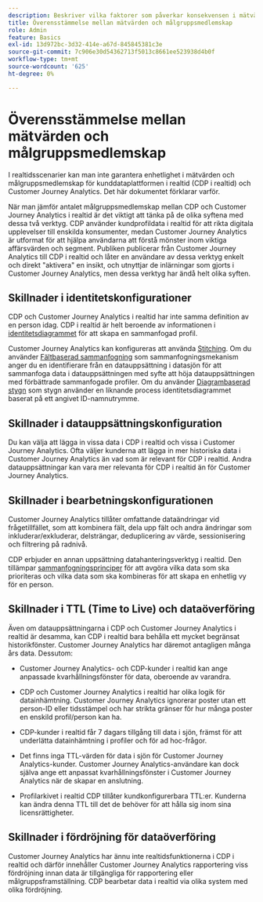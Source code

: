 ```yaml
---
description: Beskriver vilka faktorer som påverkar konsekvensen i mätvärden och antalet målgruppsmedlemskap mellan kunddataplattformen i realtid (CDP) och Customer Journey Analytics.
title: Överensstämmelse mellan mätvärden och målgruppsmedlemskap
role: Admin
feature: Basics
exl-id: 13d972bc-3d32-414e-a67d-845845381c3e
source-git-commit: 7c906e30d54362713f5013c8661ee523938d4b0f
workflow-type: tm+mt
source-wordcount: '625'
ht-degree: 0%

---
```



# Överensstämmelse mellan mätvärden och målgruppsmedlemskap

I realtidsscenarier kan man inte garantera enhetlighet i mätvärden och målgruppsmedlemskap för kunddataplattformen i realtid (CDP i realtid) och Customer Journey Analytics. Det här dokumentet förklarar varför.

När man jämför antalet målgruppsmedlemskap mellan CDP och Customer Journey Analytics i realtid är det viktigt att tänka på de olika syftena med dessa två verktyg. CDP använder kundprofildata i realtid för att rikta digitala upplevelser till enskilda konsumenter, medan Customer Journey Analytics är utformat för att hjälpa användarna att förstå mönster inom viktiga affärsvärden och segment. Publiken publicerar från Customer Journey Analytics till CDP i realtid och låter en användare av dessa verktyg enkelt och direkt &quot;aktivera&quot; en insikt, och utnyttjar de inlärningar som gjorts i Customer Journey Analytics, men dessa verktyg har ändå helt olika syften.

## Skillnader i identitetskonfigurationer

CDP och Customer Journey Analytics i realtid har inte samma definition av en person idag. CDP i realtid är helt beroende av informationen i [identitetsdiagrammet](https://experienceleague.adobe.com/docs/platform-learn/tutorials/identities/understanding-identity-and-identity-graphs.html) för att skapa en sammanfogad profil.

Customer Journey Analytics kan konfigureras att använda [Stitching](../stitching/overview.md). Om du använder [Fältbaserad sammanfogning](/help/stitching/fbs.md) som sammanfogningsmekanism anger du en identifierare från en datauppsättning i datasjön för att sammanfoga data i datauppsättningen med syfte att höja datauppsättningen med förbättrade sammanfogade profiler. Om du använder [Diagrambaserad stygn](/help/stitching/gbs.md) som stygn använder en liknande process identitetsdiagrammet baserat på ett angivet ID-namnutrymme.


## Skillnader i datauppsättningskonfiguration

Du kan välja att lägga in vissa data i CDP i realtid och vissa i Customer Journey Analytics. Ofta väljer kunderna att lägga in mer historiska data i Customer Journey Analytics än vad som är relevant för CDP i realtid. Andra datauppsättningar kan vara mer relevanta för CDP i realtid än för Customer Journey Analytics.

## Skillnader i bearbetningskonfigurationen

Customer Journey Analytics tillåter omfattande dataändringar vid frågetillfället, som att kombinera fält, dela upp fält och andra ändringar som inkluderar/exkluderar, delsträngar, deduplicering av värde, sessionisering och filtrering på radnivå.

CDP erbjuder en annan uppsättning datahanteringsverktyg i realtid. Den tillämpar [sammanfogningsprinciper](https://experienceleague.adobe.com/docs/experience-platform/profile/merge-policies/overview.html) för att avgöra vilka data som ska prioriteras och vilka data som ska kombineras för att skapa en enhetlig vy för en person.

## Skillnader i TTL (Time to Live) och dataöverföring

Även om datauppsättningarna i CDP och Customer Journey Analytics i realtid är desamma, kan CDP i realtid bara behålla ett mycket begränsat historikfönster. Customer Journey Analytics har däremot antagligen många års data. Dessutom:

* Customer Journey Analytics- och CDP-kunder i realtid kan ange anpassade kvarhållningsfönster för data, oberoende av varandra.

* CDP och Customer Journey Analytics i realtid har olika logik för datainhämtning. Customer Journey Analytics ignorerar poster utan ett person-ID eller tidsstämpel och har strikta gränser för hur många poster en enskild profil/person kan ha.

* CDP-kunder i realtid får 7 dagars tillgång till data i sjön, främst för att underlätta datainhämtning i profiler och för ad hoc-frågor.

* Det finns inga TTL-värden för data i sjön för Customer Journey Analytics-kunder. Customer Journey Analytics-användare kan dock själva ange ett anpassat kvarhållningsfönster i Customer Journey Analytics när de skapar en anslutning.

* Profilarkivet i realtid CDP tillåter kundkonfigurerbara TTL:er. Kunderna kan ändra denna TTL till det de behöver för att hålla sig inom sina licensrättigheter.

## Skillnader i fördröjning för dataöverföring

Customer Journey Analytics har ännu inte realtidsfunktionerna i CDP i realtid och därför innehåller Customer Journey Analytics rapportering viss fördröjning innan data är tillgängliga för rapportering eller målgruppsframställning. CDP bearbetar data i realtid via olika system med olika fördröjning.
